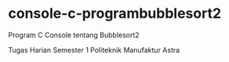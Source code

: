 # console-c-programbubblesort2
Program C Console tentang Bubblesort2

Tugas Harian Semester 1 Politeknik Manufaktur Astra
